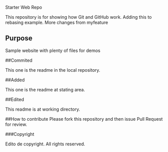  Starter Web Repo

This repository is for showing how Git and GitHub work. Adding this to rebasing example. More changes from myfeature

## Purpose

Sample website with plenty of files for demos

##Commited

This one is the readme in the local repository.

##Added

This one is the readme at stating area.

##Edited

This readme is at working directory.

##How to contribute
Please fork this repository and then issue Pull Request for review.

###Copyright

Edito de copyright. All rights reserved.
